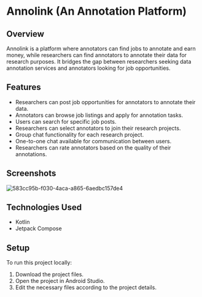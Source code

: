 # Annolink (An Annotation Platform)

## Overview

Annolink is a platform where annotators can find jobs to annotate and earn money, while researchers can find annotators to annotate their data for research purposes. It bridges the gap between researchers seeking data annotation services and annotators looking for job opportunities.

## Features

- Researchers can post job opportunities for annotators to annotate their data.
- Annotators can browse job listings and apply for annotation tasks.
- Users can search for specific job posts.
- Researchers can select annotators to join their research projects.
- Group chat functionality for each research project.
- One-to-one chat available for communication between users.
- Researchers can rate annotators based on the quality of their annotations.

## Screenshots
![583cc95b-f030-4aca-a865-6aedbc157de4](https://github.com/TajulTarek/AnnoLink-An-annotation-platform-/assets/106928817/1c7c43eb-f953-49a0-befd-8c1433813196)

## Technologies Used

- Kotlin
- Jetpack Compose

## Setup

To run this project locally:

1. Download the project files.
2. Open the project in Android Studio.
3. Edit the necessary files according to the project details.


